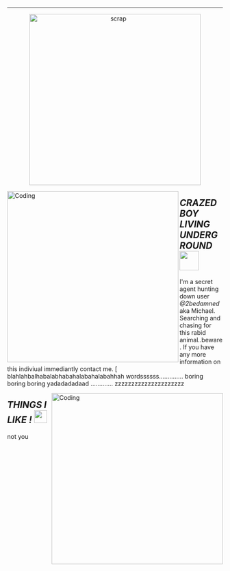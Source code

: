 ---
<p align="center">
    <img width="400" src="https://github.com/kartticus/kartticus/assets/100049393/32f21169-6382-49bd-83c3-cc65a36816f8" alt="scrap">
</p>

<img align="left" alt="Coding" width="400" src="https://github.com/kartticus/kartticus/assets/100049393/d4a26a91-ab8d-4e19-9fce-9b73260ace97">

## _**CRAZED BOY LIVING UNDERGROUND**_ <img src="https://github.com/kartticus/kartticus/assets/100049393/68cdfd94-54cb-4ab0-885b-f15e2b41fd92" width="45" height="">

I'm a secret agent hunting down user *@2bedamned* aka Michael. Searching and chasing for this rabid animal..beware. If you have any more information on this indiviual immediantly contact me.
[
blahlahbalhabalabhabahalabahalabahhah wordssssss.............. boring boring boring yadadadadaad ............. zzzzzzzzzzzzzzzzzzzzz 




<img align="right" alt="Coding" width="400" src="https://64.media.tumblr.com/129b291ffb6c022779078216c956f0e8/de2a0908f4f647a9-dd/s500x750/96d38b1a7b6ae055558fc946cec6a0b89741050e.gifv" alt="Pin by Zahkriin on FFVII | Final fantasy vii cloud, Zack fair, Final  fantasy art"/>

## _**THINGS I LIKE !**_  <img src="https://github.com/kartticus/kartticus/assets/100049393/6f2d4378-fddb-4d9e-a30f-04a397ad7cbe" width="30" height="">

not you

